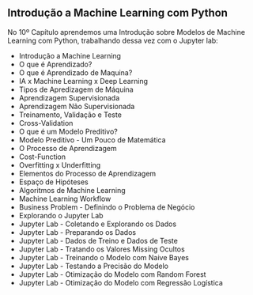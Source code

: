 ## Introdução a Machine Learning com Python

No 10º Capítulo aprendemos uma Introdução sobre Modelos de Machine Learning com Python, trabalhando dessa vez com o Jupyter lab:

<ul>
  <li>Introdução a Machine Learning</li>
  <li>O que é Aprendizado?</li>
  <li>O que é Aprendizado de Maquina?</li>
  <li>IA x Machine Learning x Deep Learning</li>
  <li>Tipos de Apredizagem de Máquina</li>
  <li>Aprendizagem Supervisionada</li>
  <li>Aprendizagem Não Supervisionada</li>
  <li>Treinamento, Validação e Teste</li>
  <li>Cross-Validation</li>
  <li>O que é um Modelo Preditivo?</li>
  <li>Modelo Preditivo - Um Pouco de Matemática</li>
  <li>O Processo de Aprendizagem</li>
  <li>Cost-Function</li>
  <li>Overfitting x Underfitting</li>
  <li>Elementos do Processo de Aprendizagem</li>
  <li>Espaço de Hipóteses</li>
  <li>Algoritmos de Machine Learning</li>
  <li>Machine Learning Workflow</li>
  <li>Business Problem - Definindo o Problema de Negócio</li>
  <li>Explorando o Jupyter Lab</li>
  <li>Jupyter Lab - Coletando e Explorando os Dados</li>
  <li>Jupyter Lab - Preparando os Dados</li>
  <li>Jupyter Lab - Dados de Treino e Dados de Teste</li>
  <li>Jupyter Lab - Tratando os Valores Missing Ocultos</li>
  <li>Jupyter Lab - Treinando o Modelo com Naive Bayes</li>
  <li>Jupyter Lab - Testando a Precisão do Modelo</li>
  <li>Jupyter Lab - Otimização do Modelo com Random Forest</li>
  <li>Jupyter Lab - Otimização do Modelo com Regressão Logística</li>
</ul>